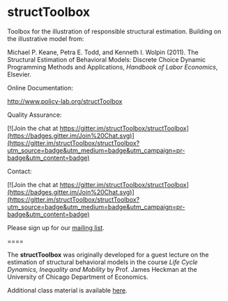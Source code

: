 structToolbox
============= 

Toolbox for the illustration of responsible structural estimation. Building on the illustrative model from:

Michael P. Keane, Petra E. Todd, and Kenneth I. Wolpin (2011). The Structural Estimation of Behavioral Models: Discrete Choice Dynamic Programming Methods and Applications, *Handbook of Labor Economics*, Elsevier. 

Online Documentation:

http://www.policy-lab.org/structToolbox

Quality Assurance:

[![Join the chat at https://gitter.im/structToolbox/structToolbox](https://badges.gitter.im/Join%20Chat.svg)](https://gitter.im/structToolbox/structToolbox?utm_source=badge&utm_medium=badge&utm_campaign=pr-badge&utm_content=badge)

Contact:

[![Join the chat at https://gitter.im/structToolbox/structToolbox](https://badges.gitter.im/Join%20Chat.svg)](https://gitter.im/structToolbox/structToolbox?utm_source=badge&utm_medium=badge&utm_campaign=pr-badge&utm_content=badge)

Please sign up for our [mailing list](http://eepurl.com/RStEH).

====

The **structToolbox** was originally developed for a guest lecture on the estimation of structural behavioral models in the course *Life Cycle Dynamics, Inequality and Mobility* by Prof. James Heckman at the University of Chicago Department of Economics. 

Additional class material is available [here](http://www.policy-lab.org/teaching/struct-toolbox).

